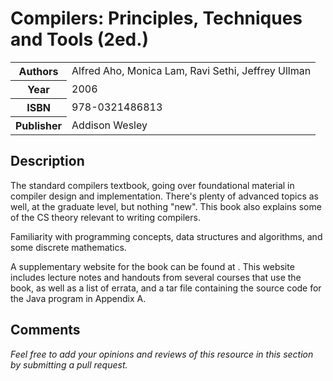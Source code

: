 # Compilers: Principles, Techniques and Tools (2ed.)

<table>
  <tr>
    <th>Authors</th>
    <td>Alfred Aho, Monica Lam, Ravi Sethi, Jeffrey Ullman</td>
  </tr>
  <tr>
    <th>Year</th>
    <td>2006</td>
  </tr>
  <tr>
    <th>ISBN</th>
    <td>978-0321486813</td>
  </tr>
  <tr>
    <th>Publisher</th>
    <td>Addison Wesley</td>
  </tr>
</table>

## Description

The standard compilers textbook, going over foundational material in compiler design and implementation. There's plenty of advanced topics as well, at the graduate level, but nothing "new". This book also explains some of the CS theory relevant to writing compilers.

Familiarity with programming concepts, data structures and algorithms, and some discrete mathematics.

A supplementary website for the book can be found at [](https://suif.stanford.edu/dragonbook/). This website includes lecture notes and handouts from several courses that use the book, as well as a list of errata, and a tar file containing the source code for the Java program in Appendix A.

## Comments

*Feel free to add your opinions and reviews of this resource in this section by submitting a pull request.*
